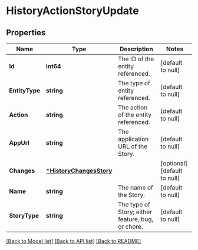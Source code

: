 # HistoryActionStoryUpdate

## Properties
Name | Type | Description | Notes
------------ | ------------- | ------------- | -------------
**Id** | **int64** | The ID of the entity referenced. | [default to null]
**EntityType** | **string** | The type of entity referenced. | [default to null]
**Action** | **string** | The action of the entity referenced. | [default to null]
**AppUrl** | **string** | The application URL of the Story. | [default to null]
**Changes** | [***HistoryChangesStory**](HistoryChangesStory.md) |  | [optional] [default to null]
**Name** | **string** | The name of the Story. | [default to null]
**StoryType** | **string** | The type of Story; either feature, bug, or chore. | [default to null]

[[Back to Model list]](../README.md#documentation-for-models) [[Back to API list]](../README.md#documentation-for-api-endpoints) [[Back to README]](../README.md)


